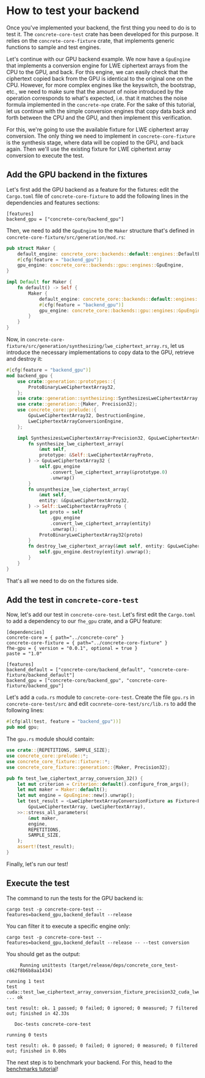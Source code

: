 # How to test your backend

Once you've implemented your backend, the first thing you need to do is to test it.
The `concrete-core-test` crate has been developed for this purpose. It relies on
the `concrete-core-fixture` crate, that implements generic functions to sample and test engines.

Let's continue with our GPU backend example. We now have a `GpuEngine` that implements a conversion
engine for LWE ciphertext arrays from the CPU to the GPU, and back. For this engine, we can easily
check that the ciphertext copied back from the GPU is identical to the original one on the CPU.
However, for more complex engines like the keyswitch, the bootstrap, etc., we need to make sure that
the amount of noise introduced by the operation corresponds to what's expected, i.e. that it matches
the noise formula implemented in the `concrete-npe` crate. For the sake of this tutorial, let us
continue with the simple conversion engines that copy data back and forth between the CPU and the
GPU, and then implement this verification.

For this, we're going to use the available fixture for LWE ciphertext array conversion. The only
thing we need to implement in `concrete-core-fixture` is the synthesis stage, where data will be
copied to the GPU, and back again. Then we'll use the existing fixture for LWE ciphertext array
conversion to execute the test.

## Add the GPU backend in the fixtures

Let's first add the GPU backend as a feature for the fixtures: edit the `Cargo.toml` file
of `concrete-core-fixture` to add the following lines in the dependencies and features sections:

```
[features]
backend_gpu = ["concrete-core/backend_gpu"]
```

Then, we need to add the `GpuEngine` to the `Maker` structure that's defined
in `concrete-core-fixture/src/generation/mod.rs`:

```rust
pub struct Maker {
    default_engine: concrete_core::backends::default::engines::DefaultEngine,
    #[cfg(feature = "backend_gpu")]
    gpu_engine: concrete_core::backends::gpu::engines::GpuEngine,
}

impl Default for Maker {
    fn default() -> Self {
        Maker {
            default_engine: concrete_core::backends::default::engines::DefaultEngine::new().unwrap(),
            #[cfg(feature = "backend_gpu")]
            gpu_engine: concrete_core::backends::gpu::engines::GpuEngine::new().unwrap(),
        }
    }
}
```

Now, in `concrete-core-fixture/src/generation/synthesizing/lwe_ciphertext_array.rs`, let us
introduce the necessary implementations to copy data to the GPU, retrieve and destroy it:

```rust
#[cfg(feature = "backend_gpu")]
mod backend_gpu {
    use crate::generation::prototypes::{
        ProtoBinaryLweCiphertextArray32,
    };
    use crate::generation::synthesizing::SynthesizesLweCiphertextArray;
    use crate::generation::{Maker, Precision32};
    use concrete_core::prelude::{
        GpuLweCiphertextArray32, DestructionEngine,
        LweCiphertextArrayConversionEngine,
    };

    impl SynthesizesLweCiphertextArray<Precision32, GpuLweCiphertextArray32> for Maker {
        fn synthesize_lwe_ciphertext_array(
            &mut self,
            prototype: &Self::LweCiphertextArrayProto,
        ) -> GpuLweCiphertextArray32 {
            self.gpu_engine
                .convert_lwe_ciphertext_array(&prototype.0)
                .unwrap()
        }
        fn unsynthesize_lwe_ciphertext_array(
            &mut self,
            entity: &GpuLweCiphertextArray32,
        ) -> Self::LweCiphertextArrayProto {
            let proto = self
                .gpu_engine
                .convert_lwe_ciphertext_array(entity)
                .unwrap();
            ProtoBinaryLweCiphertextArray32(proto)
        }
        fn destroy_lwe_ciphertext_array(&mut self, entity: GpuLweCiphertextArray32) {
            self.gpu_engine.destroy(entity).unwrap();
        }
    }
}
```

That's all we need to do on the fixtures side.

## Add the test in `concrete-core-test`

Now, let's add our test in `concrete-core-test`. Let's first edit the `Cargo.toml` to add a
dependency to our `fhe_gpu` crate, and a GPU feature:

```
[dependencies]
concrete-core = { path="../concrete-core" }
concrete-core-fixture = { path="../concrete-core-fixture" }
fhe-gpu = { version = "0.0.1", optional = true }
paste = "1.0"

[features]
backend_default = ["concrete-core/backend_default", "concrete-core-fixture/backend_default"]
backend_gpu = ["concrete-core/backend_gpu", "concrete-core-fixture/backend_gpu"]
```

Let's add a `cuda.rs` module to `concrete-core-test`. Create the file `gpu.rs`
in `concrete-core-test/src`
and edit `cocnrete-core-test/src/lib.rs` to add the following lines:

```rust
#[cfg(all(test, feature = "backend_gpu"))]
pub mod gpu;
```

The `gpu.rs` module should contain:

```rust
use crate::{REPETITIONS, SAMPLE_SIZE};
use concrete_core::prelude::*;
use concrete_core_fixture::fixture::*;
use concrete_core_fixture::generation::{Maker, Precision32};

pub fn test_lwe_ciphertext_array_conversion_32() {
    let mut criterion = Criterion::default().configure_from_args();
    let mut maker = Maker::default();
    let mut engine = GpuEngine::new().unwrap();
    let test_result = <LweCiphertextArrayConversionFixture as Fixture<Precision32, GpuEngine, (
        GpuLweCiphertextArray, LweCiphertextArray),
    >>::stress_all_parameters(
        &mut maker,
        engine,
        REPETITIONS,
        SAMPLE_SIZE,
    );
    assert!(test_result);
}
```

Finally, let's run our test!

## Execute the test

The command to run the tests for the GPU backend is:

```
cargo test -p concrete-core-test --features=backend_gpu,backend_default --release
```

You can filter it to execute a specific engine only:

```
cargo test -p concrete-core-test --features=backend_gpu,backend_default --release -- --test conversion
```

You should get as the output:

```
     Running unittests (target/release/deps/concrete_core_test-c662f8b6b8aa1434)

running 1 test
test cuda::test_lwe_ciphertext_array_conversion_fixture_precision32_cuda_lwe_ciphertext_array32_lwe_ciphertext_array32 ... ok

test result: ok. 1 passed; 0 failed; 0 ignored; 0 measured; 7 filtered out; finished in 42.33s

   Doc-tests concrete-core-test

running 0 tests

test result: ok. 0 passed; 0 failed; 0 ignored; 0 measured; 0 filtered out; finished in 0.00s
```

The next step is to benchmark your backend. For this, head to
the [benchmarks tutorial](benchmarking_backends.md)!
